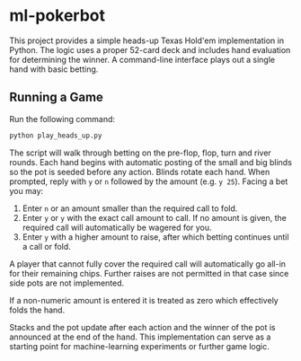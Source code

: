 # ml-pokerbot

This project provides a simple heads-up Texas Hold'em implementation in Python. The
logic uses a proper 52-card deck and includes hand evaluation for determining the
winner. A command-line interface plays out a single hand with basic betting.

## Running a Game

Run the following command:

```bash
python play_heads_up.py
```

The script will walk through betting on the pre-flop, flop, turn and river rounds.
Each hand begins with automatic posting of the small and big blinds so the pot is
seeded before any action. Blinds rotate each hand.
When prompted, reply with `y` or `n` followed by the amount (e.g. `y 25`).
Facing a bet you may:

1. Enter `n` or an amount smaller than the required call to fold.
2. Enter `y` or `y` with the exact call amount to call. If no amount is given, the
   required call will automatically be wagered for you.
3. Enter `y` with a higher amount to raise, after which betting continues until a call or fold.

A player that cannot fully cover the required call will automatically go all-in for
their remaining chips. Further raises are not permitted in that case since side pots
are not implemented.

If a non-numeric amount is entered it is treated as zero which effectively folds the hand.

Stacks and the pot update after each action and the winner of the pot is announced at the end of the hand. This implementation can serve as a starting point for machine-learning experiments or further game logic.
